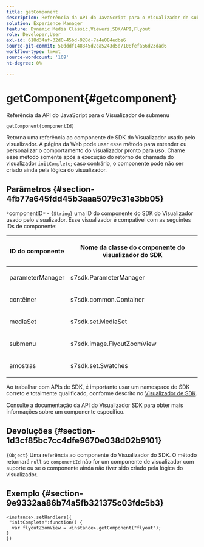 ```yaml
---
title: getComponent
description: Referência da API do JavaScript para o Visualizador de submenu
solution: Experience Manager
feature: Dynamic Media Classic,Viewers,SDK/API,Flyout
role: Developer,User
exl-id: 618d34af-32d0-45bd-928d-7a4e084edbe6
source-git-commit: 50dddf148345d2ca5243d5d7108fefa56d23dad6
workflow-type: tm+mt
source-wordcount: '169'
ht-degree: 0%

---
```


# getComponent{#getcomponent}

Referência da API do JavaScript para o Visualizador de submenu

`getComponent(componentId)`

Retorna uma referência ao componente de SDK do Visualizador usado pelo visualizador. A página da Web pode usar esse método para estender ou personalizar o comportamento do visualizador pronto para uso. Chame esse método somente após a execução do retorno de chamada do visualizador `initComplete`; caso contrário, o componente pode não ser criado ainda pela lógica do visualizador.

## Parâmetros {#section-4fb77a645fdd45b3aaa5079c31e3bb05}

`*`componentID`*` - `{String}` uma ID do componente do SDK do Visualizador usado pelo visualizador. Esse visualizador é compatível com as seguintes IDs de componente:

<table id="table_7B5DD9303EF44ADD847B13FFEAD135D9"> 
 <thead> 
  <tr> 
   <th colname="col1" class="entry"> <p>ID do componente </p> </th> 
   <th colname="col2" class="entry"> <p>Nome da classe do componente do visualizador do SDK </p> </th> 
  </tr> 
 </thead>
 <tbody> 
  <tr> 
   <td colname="col1"> <p> <span class="codeph"> parameterManager </span> </p> </td> 
   <td colname="col2"> <p> <span class="codeph"> s7sdk.ParameterManager </span> </p> </td> 
  </tr> 
  <tr> 
   <td colname="col1"> <p> <span class="codeph"> contêiner </span> </p> </td> 
   <td colname="col2"> <p> <span class="codeph"> s7sdk.common.Container </span> </p> </td> 
  </tr> 
  <tr> 
   <td colname="col1"> <p> <span class="codeph"> mediaSet </span> </p> </td> 
   <td colname="col2"> <p> <span class="codeph"> s7sdk.set.MediaSet </span> </p> </td> 
  </tr> 
  <tr> 
   <td colname="col1"> <p> <span class="codeph"> submenu </span> </p> </td> 
   <td colname="col2"> <p> <span class="codeph"> s7sdk.image.FlyoutZoomView </span> </p> </td> 
  </tr> 
  <tr> 
   <td colname="col1"> <p> <span class="codeph"> amostras </span> </p> </td> 
   <td colname="col2"> <p> <span class="codeph"> s7sdk.set.Swatches </span> </p> </td> 
  </tr> 
 </tbody> 
</table>

Ao trabalhar com APIs de SDK, é importante usar um namespace de SDK correto e totalmente qualificado, conforme descrito no [Visualizador de SDK](../../../c-html5-s7-aem-asset-viewers/c-html5-flyout-viewer-20-about/c-html5-flyout-viewer-20-namespace.md#concept-453501a601634dd1bca7b96878c22605).

Consulte a documentação da API do Visualizador SDK para obter mais informações sobre um componente específico.

## Devoluções {#section-1d3cf85bc7cc4dfe9670e038d02b9101}

`{Object}` Uma referência ao componente do Visualizador do SDK. O método retornará `null` se `componentId` não for um componente de visualizador com suporte ou se o componente ainda não tiver sido criado pela lógica do visualizador.

## Exemplo {#section-9e9332aa86b74a5fb321375c03fdc5b3}

```
<instance>.setHandlers({ 
 "initComplete":function() { 
  var flyoutZoomView = <instance>.getComponent("flyout"); 
} 
})
```
